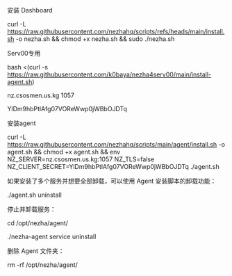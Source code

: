 安装 Dashboard

curl -L https://raw.githubusercontent.com/nezhahq/scripts/refs/heads/main/install.sh -o nezha.sh && chmod +x nezha.sh && sudo ./nezha.sh



Serv00专用

bash <(curl -s https://raw.githubusercontent.com/k0baya/nezha4serv00/main/install-agent.sh)

nz.csosmen.us.kg
1057

YlDm9hbPtlAfg07VOReWwp0jWBbOJDTq



安装agent

curl -L https://raw.githubusercontent.com/nezhahq/scripts/main/agent/install.sh -o agent.sh && chmod +x agent.sh && env NZ_SERVER=nz.csosmen.us.kg:1057 NZ_TLS=false NZ_CLIENT_SECRET=YlDm9hbPtlAfg07VOReWwp0jWBbOJDTq ./agent.sh



如果安装了多个服务并想要全部卸载，可以使用 Agent 安装脚本的卸载功能：


./agent.sh uninstall


停止并卸载服务：

cd /opt/nezha/agent/

./nezha-agent service uninstall


删除 Agent 文件夹：

rm -rf /opt/nezha/agent/
